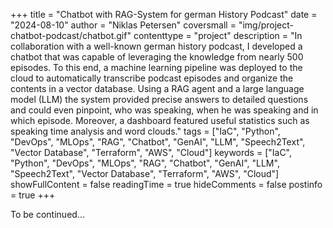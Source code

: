 +++
title = "Chatbot with RAG-System for german History Podcast"
date = "2024-08-10"
author = "Niklas Petersen"
coversmall = "img/project-chatbot-podcast/chatbot.gif"
contenttype = "project"
description = "In collaboration with a well-known german history podcast, I developed a chatbot that was capable of leveraging the knowledge from nearly 500 episodes. To this end, a machine learning pipeline was deployed to the cloud to automatically transcribe podcast episodes and organize the contents in a vector database. Using a RAG agent and a large language model (LLM) the system provided precise answers to detailed questions and could even pinpoint, who was speaking, when he was speaking and in which episode. Moreover, a dashboard featured useful statistics such as speaking time analysis and word clouds."
tags = ["IaC", "Python", "DevOps", "MLOps", "RAG", "Chatbot", "GenAI", "LLM", "Speech2Text", "Vector Database", "Terraform", "AWS", "Cloud"]
keywords = ["IaC", "Python", "DevOps", "MLOps", "RAG", "Chatbot", "GenAI", "LLM", "Speech2Text", "Vector Database", "Terraform", "AWS", "Cloud"]
showFullContent = false
readingTime = true
hideComments = false
postinfo = true
+++

To be continued...